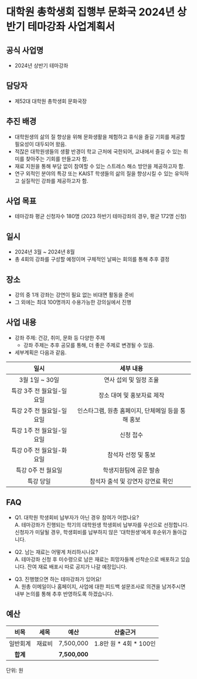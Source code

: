 대학원 총학생회 집행부 문화국 2024년 상반기 테마강좌 사업계획서
===

## 공식 사업명
- 2024년 상반기 테마강좌

## 담당자
- 제52대 대학원 총학생회 문화국장

## 추진 배경
- 대학원생의 삶의 질 향상을 위해 문화생활을 체험하고 휴식을 즐길 기회를 제공할 필요성이 대두되어 왔음.
- 적잖은 대학원생들의 생활 반경이 학교 근처에 국한되어, 교내에서 즐길 수 있는 취미를 찾아주는 기회를 만들고자 함.
- 재료 지원을 통해 부담 없이 참여할 수 있는 스트레스 해소 방안을 제공하고자 함.
- 연구 외적인 분야의 특강 또는 KAIST 학생들의 삶의 질을 향상시킬 수 있는 유익하고 실질적인 강좌를 제공하고자 함.

## 사업 목표
- 테마강좌 평균 신청자수 180명 (2023 하반기 테마강좌의 경우, 평균 172명 신청)

## 일시
- 2024년 3월 ~ 2024년 8월 
- 총 4회의 강좌를 구성할 예정이며 구체적인 날짜는 회의를 통해 추후 결정

## 장소
- 강의 중 1개 강좌는 강연이 필요 없는 비대면 활동을 준비
- 그 외에는 최대 100명까지 수용가능한 강의실에서 진행

## 사업 내용
- 강좌 주제: 건강, 취미, 문화 등 다양한 주제
    -   강좌 주제는 추후 공모를 통해, 더 좋은 주제로 변경될 수 있음.
- 세부계획은 다음과 같음.

|  **일시** | **세부 내용** |
|:----------:|:------------:|
|3월 1일 ~ 30일 | 연사 섭외 및 일정 조율 |
|특강 3주 전 월요일-일요일 | 장소 대여 및 홍보자료 제작 |
|특강 2주 전 월요일-일요일 | 인스타그램, 원총 홈페이지, 단체메일 등을 통해 홍보 |
|특강 1주 전 월요일-일요일 | 신청 접수 |
|특강 0주 전 월요일-화요일 | 참석자 선정 및 통보 |
|특강 0주 전 월요일 | 학생지원팀에 공문 발송 |
|특강 당일 | 참석자 출석 및 강연자 강연료 확인 |

## FAQ
- Q1. 대학원 학생회비 납부자가 아닌 경우 참여가 어렵나요? <br/> A. 테마강좌가 진행되는 학기의 대학원생 학생회비 납부자를 우선으로 선정합니다. 신청자가 미달될 경우, 학생회비를 납부하지 않은 '대학원생'에게 후순위가 돌아갑니다.

- Q2. 남는 재료는 어떻게 처리하시나요? <br/> A. 테마강좌 신청 후 미수령으로 남은 재료는 희망자들께 선착순으로 배포하고 있습니다. 잔여 재료 배포시 따로 공지가 나갈 예정입니다.

- Q3. 진행했으면 하는 테마강좌가 있어요! <br/> A. 원총 이메일이나 홈페이지, 사업에 대한 피드백 설문조사로 의견을 남겨주시면 내부 논의를 통해 추후 반영하도록 하겠습니다.


## 예산
|  **비목** |   **세목**   | **예산** | **산출근거** |
|:---------:|:-----------:|:----------:|:----------------:|
| 일반회계 | 재료비     | 7,500,000 | 1.8만 원 * 4회 * 100인 |
| **합계**     |            | **7,500,000** |                 |

단위: 원
